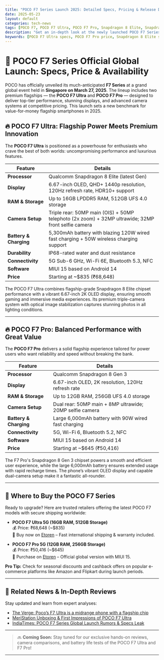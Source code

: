 ```yaml
---
title: "POCO F7 Series Launch 2025: Detailed Specs, Pricing & Release Date Revealed"
date: 2025-05-23
layout: default
categories: tech-news
tags: [POCO F7, POCO F7 Ultra, POCO F7 Pro, Snapdragon 8 Elite, Snapdragon 8 Gen 3, OLED Display, 5G Smartphones, Mobile Launch, Premium Smartphones, Fast Charging, IP68, Tech News, Mobile Reviews]
description: "Get an in-depth look at the newly launched POCO F7 Series featuring the F7 Ultra and F7 Pro smartphones. Discover cutting-edge specs, pricing details, release dates, and where to buy these flagship killers in 2025."
keywords: [POCO F7 Ultra specs, POCO F7 Pro price, Snapdragon 8 Elite smartphone, flagship smartphone 2025, best OLED smartphones, fast charging phones, IP68 waterproof phone, best POCO phone, buy POCO F7 online, POCO F7 release date, POCO F7 camera review, affordable, flagship, smartphones]
---
```


# 🚀 POCO F7 Series Official Global Launch: Specs, Price & Availability

POCO has officially unveiled its much-anticipated **F7 Series** at a grand global event held in **Singapore on March 27, 2025**. The lineup includes two premium flagships — the **POCO F7 Ultra** and **POCO F7 Pro** — designed to deliver top-tier performance, stunning displays, and advanced camera systems at competitive pricing. This launch sets a new benchmark for value-for-money flagship smartphones in 2025.

## 🔥 POCO F7 Ultra: Flagship Power Meets Premium Innovation

The **POCO F7 Ultra** is positioned as a powerhouse for enthusiasts who crave the best of both worlds: uncompromising performance and luxurious features.

| Feature           | Details                                       |
|-------------------|-----------------------------------------------|
| **Processor**     | Qualcomm Snapdragon 8 Elite (latest Gen)      |
| **Display**       | 6.67-inch OLED, QHD+ 1440p resolution, 120Hz refresh rate, HDR10+ support |
| **RAM & Storage** | Up to 16GB LPDDR5 RAM, 512GB UFS 4.0 storage  |
| **Camera Setup**  | Triple rear: 50MP main (OIS) + 50MP telephoto (2x zoom) + 32MP ultrawide; 32MP front selfie camera |
| **Battery & Charging** | 5,300mAh battery with blazing 120W wired fast charging + 50W wireless charging support |
| **Durability**    | IP68-rated water and dust resistance          |
| **Connectivity**  | 5G Sub-6 GHz, Wi-Fi 6E, Bluetooth 5.3, NFC    |
| **Software**      | MIUI 15 based on Android 14                    |
| **Price**         | Starting at ~$835 (₹68,648)                    |

The POCO F7 Ultra combines flagship-grade Snapdragon 8 Elite chipset performance with a vibrant 6.67-inch 2K OLED display, ensuring smooth gaming and immersive media experiences. Its premium triple-camera system with optical image stabilization captures stunning photos in all lighting conditions.

---

## 🔥 POCO F7 Pro: Balanced Performance with Great Value

The **POCO F7 Pro** delivers a solid flagship experience tailored for power users who want reliability and speed without breaking the bank.

| Feature           | Details                                       |
|-------------------|-----------------------------------------------|
| **Processor**     | Qualcomm Snapdragon 8 Gen 3                    |
| **Display**       | 6.67-inch OLED, 2K resolution, 120Hz refresh rate |
| **RAM & Storage** | Up to 12GB RAM, 256GB UFS 4.0 storage          |
| **Camera Setup**  | Dual rear: 50MP main + 8MP ultrawide; 20MP selfie camera |
| **Battery & Charging** | Large 6,000mAh battery with 90W wired fast charging |
| **Connectivity**  | 5G, Wi-Fi 6, Bluetooth 5.2, NFC                |
| **Software**      | MIUI 15 based on Android 14                     |
| **Price**         | Starting at ~$645 (₹50,416)                     |

The F7 Pro's Snapdragon 8 Gen 3 chipset powers a smooth and efficient user experience, while the large 6,000mAh battery ensures extended usage with rapid recharge times. The phone’s vibrant OLED display and capable dual-camera setup make it a fantastic all-rounder.

---

## 🛒 Where to Buy the POCO F7 Series

Ready to upgrade? Here are trusted retailers offering the latest POCO F7 models with secure shipping worldwide:

- **POCO F7 Ultra 5G (16GB RAM, 512GB Storage)**  
  💰 Price: ₹68,648 (~$835)  
  🔗 Buy now on [Etoren](https://etoren.com/products/poco-f7-ultra-5g) – Fast international shipping & warranty included.

- **POCO F7 Pro 5G (12GB RAM, 256GB Storage)**  
  💰 Price: ₹50,416 (~$645)  
  🔗 Purchase on [Etoren](https://etoren.com/products/poco-f7-pro-5g) – Official global version with MIUI 15.

**Pro Tip:** Check for seasonal discounts and cashback offers on popular e-commerce platforms like Amazon and Flipkart during launch periods.

---

## 📢 Related News & In-Depth Reviews

Stay updated and learn from expert analyses:

- [The Verge: Poco’s F7 Ultra is a midrange phone with a flagship chip](https://www.theverge.com/news/637088/poco-f7-ultra-pro-snapdragon-8-elite)
- [MeriStation Unboxing & First Impressions of POCO F7 Ultra](https://as.com/meristation/betech/unboxing-del-poco-f7-ultra-un-movil-puntero-con-gran-relacion-calidad-precio-n/)
- [IndiaTimes: POCO F7 Series Global Launch Rumors & Specs Leak](https://indiatimes.com/technology/poco-f7-launch-details-leaked-expected-to-debut-globally-with-snapdragon-8s-gen-4-chip-120hz-refresh-rate-683-inch-oled-display-and-more-658599.html)

---

> 🔜 **Coming Soon:** Stay tuned for our exclusive hands-on reviews, camera comparisons, and battery life tests of the POCO F7 Ultra and F7 Pro!

---

